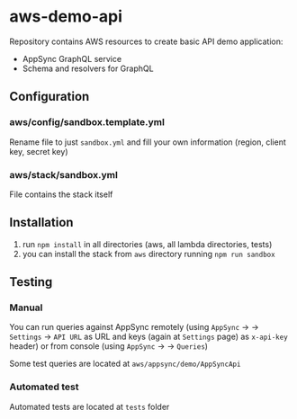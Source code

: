 # aws-demo-api

Repository contains AWS resources to create basic API demo application:

* AppSync GraphQL service
* Schema and resolvers for GraphQL

## Configuration

### aws/config/sandbox.template.yml

Rename file to just `sandbox.yml` and fill your own information (region, client key, secret key)

### aws/stack/sandbox.yml

File contains the stack itself

## Installation

1. run `npm install` in all directories (aws, all lambda directories, tests)
2. you can install the stack from `aws` directory running `npm run sandbox`

## Testing

### Manual

You can run queries against AppSync remotely (using `AppSync` -> <your appsync> -> `Settings` -> `API URL` as URL 
and keys (again at `Settings` page) as `x-api-key` header) 
or from console (using `AppSync` -> <your appsync> -> `Queries`)

Some test queries are located at `aws/appsync/demo/AppSyncApi`

### Automated test

Automated tests are located at `tests` folder
